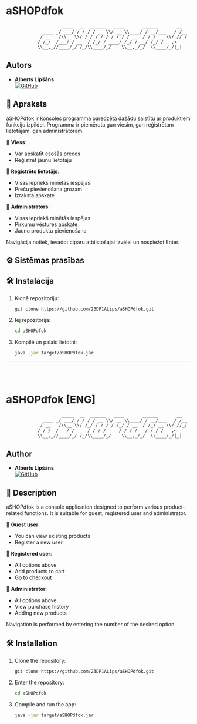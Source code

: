 # aSHOPdfok

```
                     _____  __  ______   ____       ______       __    
              ____ _/ ___/ / / / / __ \\/ __ \\____/ / __/___   / /__    
             / __  `/\\__ \\/ /_/ / / / / /_/ / __  / /_/ __ \\/ //_/    
            / /_/  /___/ / __  / /_/ / ____/ /_/ / __/ /_/ /   ,<       
            \\__,_//____/_/ /_/\\____/_/    \\__,_/_/  \\____/_/|_|   
 ```

## Autors

- **Alberts Lipšāns** <br> [![GitHub](https://img.shields.io/badge/GitHub-%23121011.svg?logo=github&logoColor=white)](https://github.com/23DP1ALips)

## 📝 Apraksts

aSHOPdfok ir konsoles programma paredzēta dažādu saistītu ar produktiem funkciju izpildei. Programma ir piemērota gan viesim, gan reģistrētam lietotājam, gan administrātoram.

🔹 **Viess**:
- Var apskatīt esošās preces
- Reģistrēt jaunu lietotāju

🔹 **Reģistrēts lietotājs**:
- Visas iepriekš minētās iespējas
- Preču pievienošana grozam
- Izraksta apskate

🔹 **Administrators**:
- Visas iepriekš minētās iespējas
- Pirkumu vēstures apskate
- Jaunu produktu pievienošana

Navigācija notiek, ievadot ciparu atbilstošajai izvēlei un nospiežot Enter.

## ⚙️ Sistēmas prasības

## 🛠  Instalācija

1. Klonē repozitoriju:
   ```console
   git clone https://github.com/23DP1ALips/aSHOPdfok.git
   ```
2. Iej repozitorijā:
   ```bash
   cd aSHOPdfok
   ```
3. Kompilē un palaid lietotni:
   ```bash
   java -jar target/aSHOPdfok.jar
   ```
    
---
<br><br>

# aSHOPdfok [ENG]

```
                     _____  __  ______   ____       ______       __    
              ____ _/ ___/ / / / / __ \\/ __ \\____/ / __/___   / /__    
             / __  `/\\__ \\/ /_/ / / / / /_/ / __  / /_/ __ \\/ //_/    
            / /_/  /___/ / __  / /_/ / ____/ /_/ / __/ /_/ /   ,<       
            \\__,_//____/_/ /_/\\____/_/    \\__,_/_/  \\____/_/|_|   
 ```

## Author

- **Alberts Lipšāns** <br> [![GitHub](https://img.shields.io/badge/GitHub-%23121011.svg?logo=github&logoColor=white)](https://github.com/23DP1ALips)

## 📝 Description

aSHOPdfok is a console application designed to perform various product-related functions. It is suitable for guest, registered user and administrator.

🔹 **Guest user**:
- You can view existing products
- Register a new user

🔹 **Registered user**:
- All options above
- Add products to cart
- Go to checkout

🔹 **Administrator**:
- All options above
- View purchase history
- Adding new products


Navigation is performed by entering the number of the desired option.


## 🛠️ Installation

1. Clone the repository:
   ```console
   git clone https://github.com/23DP1ALips/aSHOPdfok.git
   ```
2. Enter the repository:
   ```bash
   cd aSHOPdfok
   ```
4. Compile and run the app:
   ```bash
   java -jar target/aSHOPdfok.jar
   ```
